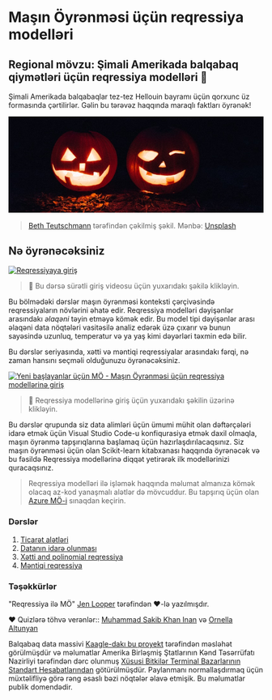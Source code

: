 # Maşın Öyrənməsi üçün reqressiya modelləri
## Regional mövzu: Şimali Amerikada balqabaq qiymətləri üçün reqressiya modelləri 🎃

Şimali Amerikada balqabaqlar tez-tez Hellouin bayramı üçün qorxunc üz formasında çərtilirlər. Gəlin bu tərəvəz haqqında maraqlı faktları öyrənək!

![jack-o-lanterns](../images/jack-o-lanterns.jpg)
><a href="https://unsplash.com/@teutschmann?utm_source=unsplash&utm_medium=referral&utm_content=creditCopyText">Beth Teutschmann</a> tərəfindən çəkilmiş şəkil. Mənbə: <a href="https://unsplash.com/s/photos/jack-o-lanterns?utm_source=unsplash&utm_medium=referral&utm_content=creditCopyText">Unsplash</a>

## Nə öyrənəcəksiniz

[![Reqressiyaya giriş](https://img.youtube.com/vi/5QnJtDad4iQ/0.jpg)](https://youtu.be/5QnJtDad4iQ "Reqressiya giriş videosu - İzləmək üçün klikləyin!")
> 🎥 Bu dərsə sürətli giriş videosu üçün yuxarıdakı şəkilə klikləyin.

Bu bölmədəki dərslər maşın öyrənməsi konteksti çərçivəsində reqressiyaların növlərini əhatə edir. Reqressiya modelləri dəyişənlər arasındakı _əlaqəni_ təyin etməyə kömək edir. Bu model tipi dəyişənlər arası əlaqəni data nöqtələri vasitəsilə analiz edərək üzə çıxarır və bunun sayəsində uzunluq, temperatur və ya yaş kimi dəyərləri təxmin edə bilir.

Bu dərslər seriyasında, xətti və məntiqi reqressiyalar arasındakı fərqi, nə zaman hansını seçməli olduğunuzu öyrənəcəksiniz.

[![Yeni başlayanlar üçün MÖ - Maşın Öyrənməsi üçün reqressiya modellərinə giriş](https://img.youtube.com/vi/XA3OaoW86R8/0.jpg)](https://youtu.be/XA3OaoW86R8 "Yeni başlayanlar üçün MÖ - Maşın Öyrənməsi üçün reqressiya modellərinə giriş")

> 🎥 Reqressiya modellərinə giriş üçün yuxarıdakı şəkilin üzərinə klikləyin.

Bu dərslər qrupunda siz data alimləri üçün ümumi mühit olan dəftərçələri idarə etmək üçün Visual Studio Code-u konfiqurasiya etmək daxil olmaqla, maşın öyrənmə tapşırıqlarına başlamaq üçün hazırlaşdırılacaqsınız. Siz maşın öyrənməsi üçün olan Scikit-learn kitabxanası haqqında öyrənəcək və bu fəsildə Reqressiya modellərinə diqqət yetirərək ilk modellərinizi quracaqsınız.

> Reqressiya modelləri ilə işləmək haqqında məlumat almanıza kömək olacaq az-kod yanaşmalı alətlər də mövcuddur. Bu tapşırıq üçün olan [Azure MÖ-i](https://docs.microsoft.com/learn/modules/create-regression-model-azure-machine-learning-designer/?WT.mc_id=academic-77952-leestott) sınaqdan keçirin.

### Dərslər

1. [Ticarət alətləri](../1-Tools/translations/README.az.md)
2. [Datanın idarə olunması](2-Data/README.md)
3. [Xətti and polinomial reqressiya](3-Linear/README.md)
4. [Məntiqi reqressiya](4-Logistic/README.md)

### Təşəkkürlər

"Reqressiya ilə MÖ" [Jen Looper](https://twitter.com/jenlooper) tərəfindən ♥️-lə yazılmışdır.

♥️ Quizlərə töhvə verənlər:: [Muhammad Sakib Khan Inan](https://twitter.com/Sakibinan) və [Ornella Altunyan](https://twitter.com/ornelladotcom)

Balqabaq data massivi [Kaagle-dakı bu proyekt](https://www.kaggle.com/usda/a-year-of-pumpkin-prices) tərəfindən məsləhət görülmüşdür və məlumatlar Amerika Birləşmiş Ştatlarının Kənd Təsərrüfatı Nazirliyi tərəfindən dərc olunmuş [Xüsusi Bitkilər Terminal Bazarlarının Standart Hesabatlarından](https://www.marketnews.usda.gov/mnp/fv-report-config-step1?type=termPrice) götürülmüşdür. Paylanmanı normallaşdırmaq üçün müxtəlifliyə görə rəng əsaslı bəzi nöqtələr əlavə etmişik. Bu məlumatlar publik domendədir.